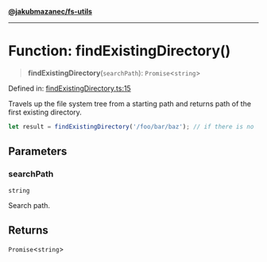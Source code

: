 [**@jakubmazanec/fs-utils**](../README.md)

---

# Function: findExistingDirectory()

> **findExistingDirectory**(`searchPath`): `Promise`\<`string`\>

Defined in:
[findExistingDirectory.ts:15](https://github.com/jakubmazanec/tools/blob/dccfe8e5cee218e88ff4db59e4bf460975897c58/packages/fs-utils/source/findExistingDirectory.ts#L15)

Travels up the file system tree from a starting path and returns path of the first existing
directory.

```TypeScript
let result = findExistingDirectory('/foo/bar/baz'); // if there is no `bar` directory, `result` is `'/foo'`
```

## Parameters

### searchPath

`string`

Search path.

## Returns

`Promise`\<`string`\>
